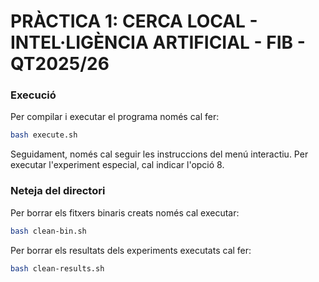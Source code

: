 # PRÀCTICA 1: CERCA LOCAL - INTEL·LIGÈNCIA ARTIFICIAL - FIB - QT2025/26

### Execució

Per compilar i executar el programa només cal fer:

```bash
bash execute.sh
```

Seguidament, només cal seguir les instruccions del menú interactiu. Per executar l'experiment especial, cal indicar l'opció 8.


### Neteja del directori

Per borrar els fitxers binaris creats només cal executar:

```bash
bash clean-bin.sh
```

Per borrar els resultats dels experiments executats cal fer:

```bash
bash clean-results.sh
```
